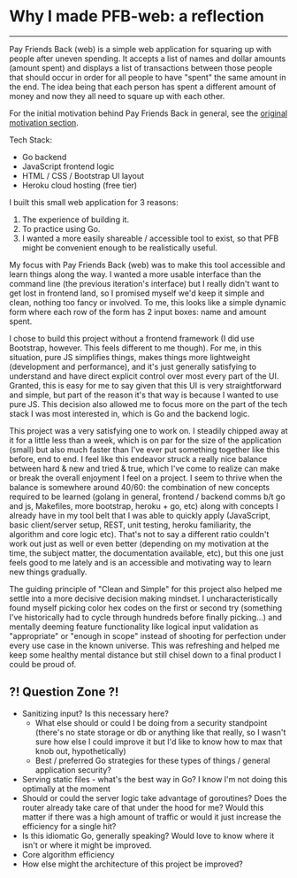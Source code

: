 # Why I made PFB-web: a reflection
---

Pay Friends Back (web) is a simple web application for squaring up with people after uneven spending. It accepts a list of names and dollar amounts (amount spent) and displays a list of transactions between those people that should occur in order for all people to have "spent" the same amount in the end. The idea being that each person has spent a different amount of money and now they all need to square up with each other.

For the initial motivation behind Pay Friends Back in general, see the [original motivation section](https://github.com/tzarick/pay-friends-back-cli#motivation). 

Tech Stack:
- Go backend
- JavaScript frontend logic
- HTML / CSS / Bootstrap UI layout
- Heroku cloud hosting (free tier)

I built this small web application for 3 reasons:
1. The experience of building it.
2. To practice using Go. 
3. I wanted a more easily shareable / accessible tool to exist, so that PFB might be convenient enough to be realistically useful. 


My focus with Pay Friends Back (web) was to make this tool accessible and learn things along the way. I wanted a more usable interface than the command line (the previous iteration's interface) but I really didn't want to get lost in frontend land, so I promised myself we'd keep it simple and clean, nothing too fancy or involved. To me, this looks like a simple dynamic form where each row of the form has 2 input boxes: name and amount spent. 

I chose to build this project without a frontend framework (I did use Bootstrap, however. This feels different to me though). For me, in this situation, pure JS simplifies things, makes things more lightweight (development and performance), and it's just generally satisfying to understand and have direct explicit control over most every part of the UI. Granted, this is easy for me to say given that this UI is very straightforward and simple, but part of the reason it's that way is because I wanted to use pure JS. This decision also allowed me to focus more on the part of the tech stack I was most interested in, which is Go and the backend logic.

This project was a very satisfying one to work on. I steadily chipped away at it for a little less than a week, which is on par for the size of the application (small) but also much faster than I've ever put something together like this before, end to end. I feel like this endeavor struck a really nice balance between hard & new and tried & true, which I've come to realize can make or break the overall enjoyment I feel on a project. I seem to thrive when the balance is somewhere around 40/60: the combination of new concepts required to be learned (golang in general, frontend / backend comms b/t go and js, Makefiles, more bootstrap, heroku + go, etc) along with concepts I already have in my tool belt that I was able to quickly apply (JavaScript, basic client/server setup, REST, unit testing, heroku familiarity, the algorithm and core logic etc). That's not to say a different ratio couldn't work out just as well or even better (depending on my motivation at the time, the subject matter, the documentation available, etc), but this one just feels good to me lately and is an accessible and motivating way to learn new things gradually.

The guiding principle of "Clean and Simple" for this project also helped me settle into a more decisive decision making mindset. I uncharacteristically found myself picking color hex codes on the first or second try (something I've historically had to cycle through hundreds before finally picking...) and mentally deeming feature functionality like logical input validation as "appropriate" or "enough in scope" instead of shooting for perfection under every use case in the known universe. This was refreshing and helped me keep some healthy mental distance but still chisel down to a final product I could be proud of.


## ?! Question Zone ?!
- Sanitizing input? Is this necessary here?
	- What else should or could I be doing from a security standpoint (there's no state storage or db or anything like that really, so I wasn't sure how else I could improve it but I'd like to know how to max that knob out, hypothetically)
	- Best / preferred Go strategies for these types of things / general application security?
- Serving static files - what's the best way in Go? I know I'm not doing this optimally at the moment
- Should or could the server logic take advantage of goroutines? Does the router already take care of that under the hood for me? Would this matter if there was a high amount of traffic or would it just increase the efficiency for a single hit?
- Is this idiomatic Go, generally speaking? Would love to know where it isn't or where it might be improved.
- Core algorithm efficiency
- How else might the architecture of this project be improved? 